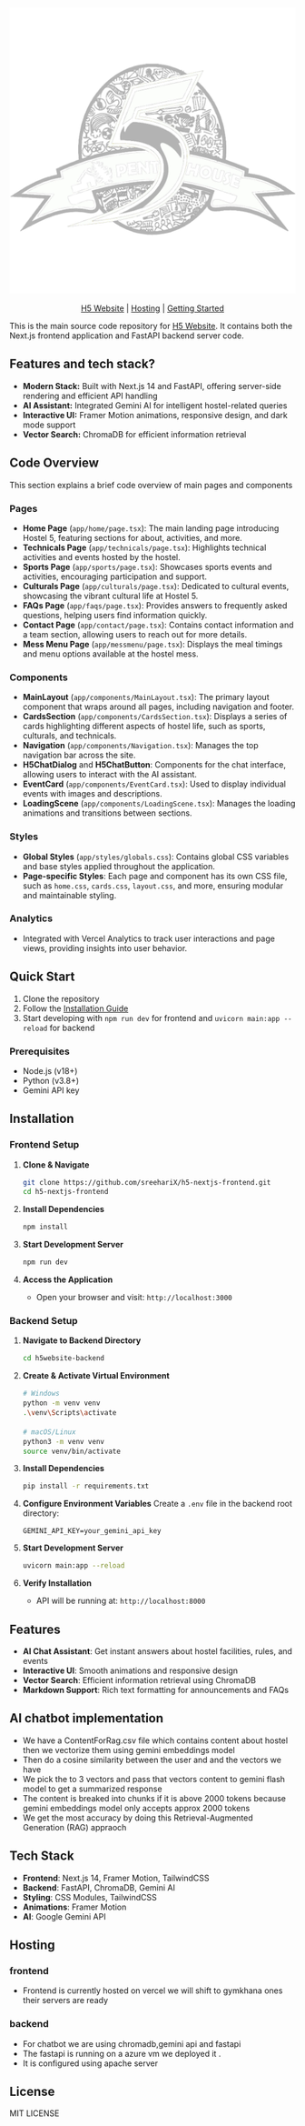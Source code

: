 <div align="center">
  
![h5-logo](public/images/common/H5_Logo_Transparent.png)

[H5 Website] | [Hosting] | [Getting Started]
</div>

This is the main source code repository for [H5 Website]. It contains both the Next.js frontend application and FastAPI backend server code.

[H5 Website]: https://h5-nextjs-frontend.vercel.app/
[Getting Started]: #quick-start
[Hosting]: #hosting

## Features and tech stack?

- **Modern Stack:** Built with Next.js 14 and FastAPI, offering server-side rendering and efficient API handling
- **AI Assistant:** Integrated Gemini AI for intelligent hostel-related queries
- **Interactive UI:** Framer Motion animations, responsive design, and dark mode support
- **Vector Search:** ChromaDB for efficient information retrieval


## Code Overview

This section explains a brief code overview of main pages and components

### Pages

- **Home Page** (`app/home/page.tsx`): The main landing page introducing Hostel 5, featuring sections for about, activities, and more.
- **Technicals Page** (`app/technicals/page.tsx`): Highlights technical activities and events hosted by the hostel.
- **Sports Page** (`app/sports/page.tsx`): Showcases sports events and activities, encouraging participation and support.
- **Culturals Page** (`app/culturals/page.tsx`): Dedicated to cultural events, showcasing the vibrant cultural life at Hostel 5.
- **FAQs Page** (`app/faqs/page.tsx`): Provides answers to frequently asked questions, helping users find information quickly.
- **Contact Page** (`app/contact/page.tsx`): Contains contact information and a team section, allowing users to reach out for more details.
- **Mess Menu Page** (`app/messmenu/page.tsx`): Displays the meal timings and menu options available at the hostel mess.

### Components

- **MainLayout** (`app/components/MainLayout.tsx`): The primary layout component that wraps around all pages, including navigation and footer.
- **CardsSection** (`app/components/CardsSection.tsx`): Displays a series of cards highlighting different aspects of hostel life, such as sports, culturals, and technicals.
- **Navigation** (`app/components/Navigation.tsx`): Manages the top navigation bar across the site.
- **H5ChatDialog** and **H5ChatButton**: Components for the chat interface, allowing users to interact with the AI assistant.
- **EventCard** (`app/components/EventCard.tsx`): Used to display individual events with images and descriptions.
- **LoadingScene** (`app/components/LoadingScene.tsx`): Manages the loading animations and transitions between sections.

### Styles

- **Global Styles** (`app/styles/globals.css`): Contains global CSS variables and base styles applied throughout the application.
- **Page-specific Styles**: Each page and component has its own CSS file, such as `home.css`, `cards.css`, `layout.css`, and more, ensuring modular and maintainable styling.


### Analytics

- Integrated with Vercel Analytics to track user interactions and page views, providing insights into user behavior.



## Quick Start

1. Clone the repository
2. Follow the [Installation Guide](#installation)
3. Start developing with `npm run dev` for frontend and `uvicorn main:app --reload` for backend

### Prerequisites
- Node.js (v18+)
- Python (v3.8+)
- Gemini API key

## Installation
### Frontend Setup

1. **Clone & Navigate**
   ```bash
   git clone https://github.com/sreehariX/h5-nextjs-frontend.git
   cd h5-nextjs-frontend
   ```

2. **Install Dependencies**
   ```bash
   npm install
   ```

3. **Start Development Server**
   ```bash
   npm run dev
   ```

4. **Access the Application**
   - Open your browser and visit: `http://localhost:3000`
  

### Backend Setup

1. **Navigate to Backend Directory**
   ```bash
   cd h5website-backend
   ```

2. **Create & Activate Virtual Environment**
   ```bash
   # Windows
   python -m venv venv
   .\venv\Scripts\activate

   # macOS/Linux
   python3 -m venv venv
   source venv/bin/activate
   ```

3. **Install Dependencies**
   ```bash
   pip install -r requirements.txt
   ```

4. **Configure Environment Variables**
   Create a `.env` file in the backend root directory:
   ```env
   GEMINI_API_KEY=your_gemini_api_key
   ```

5. **Start Development Server**
   ```bash
   uvicorn main:app --reload
   ```

6. **Verify Installation**
   - API will be running at: `http://localhost:8000`


## Features

- **AI Chat Assistant**: Get instant answers about hostel facilities, rules, and events
- **Interactive UI**: Smooth animations and responsive design
- **Vector Search**: Efficient information retrieval using ChromaDB
- **Markdown Support**: Rich text formatting for announcements and FAQs

## AI chatbot implementation
- We have a ContentForRag.csv file which contains content about hostel then we vectorize them using gemini embeddings model
- Then do a cosine similarity between the user and and the vectors we have 
- We pick the to 3 vectors and pass that vectors content to gemini flash model to get a summarized response 
- The content is breaked into chunks if it is above 2000 tokens because gemini embeddings model only accepts approx 2000 tokens
- We get the most accuracy by doing this Retrieval-Augmented Generation (RAG) appraoch 

## Tech Stack

- **Frontend**: Next.js 14, Framer Motion, TailwindCSS
- **Backend**: FastAPI, ChromaDB, Gemini AI
- **Styling**: CSS Modules, TailwindCSS
- **Animations**: Framer Motion
- **AI**: Google Gemini API

## Hosting 

### frontend
- Frontend is currently hosted on vercel we will shift to gymkhana ones their servers are ready


### backend
- For chatbot we are using chromadb,gemini api and fastapi
- The fastapi is running on a azure vm we deployed it .
- It is configured using apache server


## License

MIT LICENSE
